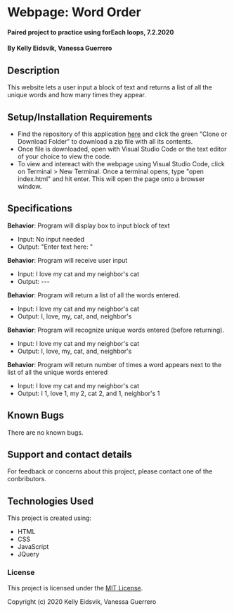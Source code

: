 # Webpage: Word Order

#### Paired project to practice using forEach loops, 7.2.2020

#### By Kelly Eidsvik, Vanessa Guerrero

## Description

This website lets a user input a block of text and returns a list of all the unique words and how many times they appear.

## Setup/Installation Requirements

* Find the repository of this application [here](https://github.com/vguer/Word-Order) and click the green "Clone or Download Folder" to download a zip file with all its contents.
* Once file is downloaded, open with Visual Studio Code or the text editor of your choice to view the code.
* To view and intereact with the webpage using Visual Studio Code, click on Terminal > New Terminal. Once a terminal opens, type "open index.html" and hit enter. This will open the page onto a browser window.


## Specifications

**Behavior**: Program will display box to input block of text
  * Input: No input needed
  * Output: "Enter text here: "

**Behavior**: Program will receive user input 
  * Input: I love my cat and my neighbor's cat
  * Output: ---

**Behavior**: Program will return a list of all the words entered.
  * Input: I love my cat and my neighbor's cat
  * Output: I, love, my, cat, and, neighbor's

**Behavior**: Program will recognize unique words entered (before returning).
  * Input: I love my cat and my neighbor's cat
  * Output: I, love, my, cat, and, neighbor's

**Behavior**: Program will return number of times a word appears next to the list of all the unique words entered
  * Input: I love my cat and my neighbor's cat
  * Output: I 1, love 1, my 2, cat 2, and 1, neighbor's 1

## Known Bugs

There are no known bugs.

## Support and contact details

For feedback or concerns about this project, please contact one of the conbributors.

## Technologies Used

This project is created using:
* HTML
* CSS
* JavaScript
* JQuery

### License

This project is licensed under the [MIT License](https://opensource.org/licenses/MIT).

Copyright (c) 2020 Kelly Eidsvik, Vanessa Guerrero 